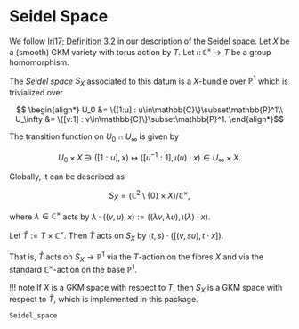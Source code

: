 # Seidel Space

We follow [Iri17; Definition 3.2](@cite) in our description of the Seidel space.
Let $X$ be a (smooth) GKM variety with torus action by $T$.
Let $\iota\colon\mathbb{C}^\times\rightarrow T$ be a group homomorphism.

The *Seidel space* $S_X$ associated to this datum is a $X$-bundle over $\mathbb{P}^1$ which is trivialized over
```math
  \begin{align*}
    U_0 &= \{[1:u] : u\in\mathbb{C}\}\subset\mathbb{P}^1\\
    U_\infty &= \{[v:1] : v\in\mathbb{C}\}\subset\mathbb{P}^1.
  \end{align*}
```
The transition function on $U_0\cap U_\infty$ is given by

```math
  U_0\times X \ni ([1:u], x) \longmapsto ([u^{-1}:1], \iota(u)\cdot x) \in U_\infty\times X.
```

Globally, it can be described as
```math
  S_X = \left( \mathbb{C}^2\setminus\{0\}\times X \right) / \mathbb{C}^\times,
```
where $\lambda\in\mathbb{C}^\times$ acts by $\lambda\cdot ((v, u), x) := ((\lambda v, \lambda u), \iota(\lambda)\cdot x)$.


Let $\widehat{T}:= T\times\mathbb{C}^\times$.
Then $\widehat{T}$ acts on $S_X$ by $(t, s)\cdot ([(v, su), t\cdot x])$.

That is, $\widehat{T}$ acts on $S_X\rightarrow\mathbb{P}^1$ via the $T$-action on the fibres $X$ and via the standard $\mathbb{C}^\times$-action on the base $\mathbb{P}^1$.

!!! note
    If $X$ is a GKM space with respect to $T$, then $S_X$ is a GKM space with respect to $\widehat{T}$, which is implemented in this package.

```@docs
Seidel_space
```